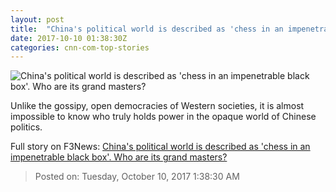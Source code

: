 ```yaml
---
layout: post
title:  "China's political world is described as 'chess in an impenetrable black box'. Who are its grand masters?"
date: 2017-10-10 01:38:30Z
categories: cnn-com-top-stories
---
```


![China's political world is described as 'chess in an impenetrable black box'. Who are its grand masters?](http://i2.cdn.cnn.com/cnnnext/dam/assets/171005181126-china-top-five-power-main-super-tease.jpg)

Unlike the gossipy, open democracies of Western societies, it is almost impossible to know who truly holds power in the opaque world of Chinese politics.


Full story on F3News: [China's political world is described as 'chess in an impenetrable black box'. Who are its grand masters?](http://www.f3nws.com/n/DmtVEH)

> Posted on: Tuesday, October 10, 2017 1:38:30 AM

